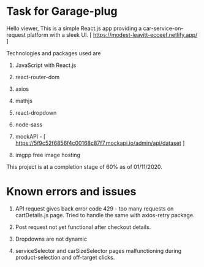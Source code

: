 # Task for Garage-plug

Hello viewer, This is a simple React.js app providing a car-service-on-request platform with a sleek UI. [ https://modest-leavitt-ecceef.netlify.app/ ]

Technologies and packages used are

1. JavaScript with React.js

2. react-router-dom

3. axios

4. mathjs

5. react-dropdown

6. node-sass

7. mockAPI - [ https://5f9c52f6856f4c00168c87f7.mockapi.io/admin/api/dataset ]

8. imgpp free image hosting

This project is at a completion stage of 60% as of 01/11/2020.

# Known errors and issues

1. API request gives back error code 429 - too many requests on cartDetails.js page. Tried to handle the same with axios-retry package.

2. Post request not yet functional after checkout details.

3. Dropdowns are not dynamic

4. serviceSelector and carSizeSelector pages malfunctioning during product-selection and off-target clicks.
